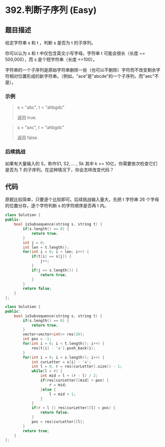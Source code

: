 # 392.判断子序列 (Easy)

## 题目描述

给定字符串 s 和 t ，判断 s 是否为 t 的子序列。

你可以认为 s 和 t 中仅包含英文小写字母。字符串 t 可能会很长（长度 ~= 500,000），而 s 是个短字符串（长度 <=100）。

字符串的一个子序列是原始字符串删除一些（也可以不删除）字符而不改变剩余字符相对位置形成的新字符串。（例如，"ace"是"abcde"的一个子序列，而"aec"不是）。

### 示例

> s = "abc", t = "ahbgdc"
> 
> 返回 true.

> s = "axc", t = "ahbgdc"
> 
> 返回 false.

### 后续挑战

如果有大量输入的 S，称作S1, S2, ... , Sk 其中 k >= 10亿，你需要依次检查它们是否为 T 的子序列。在这种情况下，你会怎样改变代码？

## 代码

原题比较简单，只要逐个比较即可。后续挑战输入量大，先把 t 字符串 26 个字母的位置分存，逐个字符判断 s 的字符顺序是否再 t 内。

```c++ tab="逐个比较"
class Solution {
public:
    bool isSubsequence(string s, string t) {
        if(s.length() == 0) {
            return true;
        }
        int j = 0;
        int len = t.length();
        for(int i = 0; i < len; i++) {
            if(t[i] == s[j]) {
                j++;
            }
            if(j == s.length()) {
                return true;
            }
        }
        return false;
    }
};
```

```c++ tab="后续挑战"
class Solution {
public:
    bool isSubsequence(string s, string t) {
        if(s.length() == 0) {
            return true;
        }
        vector<vector<int>> res(26);
        int pos = -1;
        for(int i = 0; i < t.length(); i++) {
            res[t[i] - 'a'].push_back(i);
        }
        for(int i = 0; i < s.length(); i++) {
            int curLetter = s[i] - 'a';
            int l = 0, r = res[curLetter].size() - 1;
            while(l < r) {
                int mid = l + (r - l) / 2;
                if(res[curLetter][mid] > pos) {
                    r = mid;
                }else {
                    l = mid + 1;
                }
            }
            if(r < l || res[curLetter][l] < pos) {
                return false;
            }
            pos = res[curLetter][l];
        }
        return true;
    }
};
```